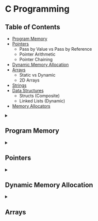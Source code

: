 # C Programming

## Table of Contents
- [Program Memory](#program-memory)
- [Pointers](#pointers)
  - Pass by Value vs Pass by Reference
  - Pointer Arithmetic
  - Pointer Chaining
- [Dynamic Memory Allocation](#dynamic-memory-allocation)
- [Arrays](#arrays)
  - Static vs Dynamic
  - 2D Arrays
- [Strings](#strings)
- [Data Structures](#data-structures)
  - Structs (Composite)
  - Linked Lists (Dynamic)
- [Memory Allocators](#memory-allocators)

<details>
<summary><h2> Program Memory </h2></summary>

<br>

<!-- INSERT INFO HERE -->

</details>

<details>
<summary><h2> Pointers </h2></summary>

<br>

<!-- INSERT INFO HERE -->

</details>

<details>
<summary><h2> Dynamic Memory Allocation </h2></summary>

<br>

> Dynamic memory allocation refers to the process of allocating program memory manually through code

Dynamic memory allocation grants flexibility to programs that:
- Do not know the size of arrays or other data structures until runtime (e.g. size depends on user input)
- Need to allow for a variety of input sizes (not just fixed capacity)
- Want to allocate exactly the memory needed, avoiding wasted space
- Need to grow or shrink memory usage during program execution, reallocating space as needed and freeing it when no longer used

---

### Characteristics of Dynamically Allocated Memory
- Dynamically allocated memory resides in the **heap** region of a program’s address space.
- When memory is allocated at runtime, the heap returns a **pointer** to the start of that memory block.
- Heap memory is **anonymous** — addresses are not tied to named variables.
  - For example, a local pointer on the stack can point to a block of memory in the heap.
- Heap memory must be **explicitly allocated and deallocated** by the programmer.
  - Failure to do so can result in **memory leaks**.
- Dynamic memory can be used to allocate [arrays](#arrays) as well:
  - The returned pointer is the **base address** of the array.
  - You can use the memory just like a statically declared array.
  - Functions receiving dynamically or statically allocated arrays treat them the same.
    - By convention, **pointer syntax** is preferred for dynamically allocated arrays.

---

### Heap Memory Management
C provides `malloc()` and `free()` as the interface to manage heap memory:

- The **heap manager** maintains a **free list** — a set of unallocated memory extents.
- Each **extent** represents a contiguous chunk of free memory with a start address and size.
- Initially, all heap memory is free.
- **Repeated calls** to `malloc()` and `free()` may lead to **fragmentation** of heap memory.
- The manager uses the free list to:
  - Track available memory regions
  - Locate suitable contiguous blocks to fulfill future `malloc()` requests

#### Memory Metadata
- When you call `malloc()`, the heap manager also allocates a few bytes **before** the memory block to store **metadata**.
- This metadata includes information such as the **size** of the allocated block.
- This is why `free()` does **not** require the size of the memory — it retrieves it from the hidden header.

#### 🔑 Key Functions
| Function     | Description                                      |
|--------------|--------------------------------------------------|
| `malloc()`   | Allocates a block of memory                      |
| `calloc()`   | Allocates and zero-initializes memory            |
| `realloc()`  | Resizes previously allocated memory              |
| `free()`     | Frees allocated memory                           |

> ⚠️ Always `free()` any memory allocated with `malloc()` or `calloc()` to prevent memory leaks.

</details>

<details>
<summary><h2> Arrays </h2></summary>

<br>

> Arrays provide **contiguous storage** of elements of the **same data type**. They can be allocated either statically or dynamically depending on the needs of the program.

C supports arrays of multiple dimensions, however the most commonly used are 1D and 2D arrays.

---

### Static Arrays
- **Statically declared arrays** are allocated:
  - On the **stack** if declared as local variables.
  - In the **data segment** if declared as global or static variables.
- Their **capacity must be known at compile time**.

---

### Dynamic Arrays
- Allocated on the **heap** at runtime using `malloc`, `calloc`, or `realloc`.
- Can be **resized** by allocating new memory and copying elements.
- Used when:
  - The array size is unknown at compile time.
  - You need to support **variable-length input**.
  - Memory usage needs to be more efficient.

---

### Arrays in Functions
- In C, when passing an array to a function, the array **decays** to a pointer.
  - Only the **base address** of the array is passed.
  - The parameter and argument both refer to the **same memory**.
- This means:
  - **Modifications** to the array in the function will affect the original array.
  - Semantics are identical to **pointer-based** parameter passing.

---

### 2D Arrays

#### Static 2D Arrays
- **Statically allocated 2D arrays** are stored in **row-major order**:
  - Each row is a 1D array stored **contiguously** in memory.
  - Rows are placed one after the other in memory.
- Passing a 2D array to a function works the same as with 1D arrays:
  - The parameter receives the **base address** of the matrix.
  - Indexing remains consistent and predictable.

#### Dynamic 2D Arrays
There are two common ways to dynamically allocate a 2D array:

#### 1. Single Block Allocation

- Allocate **one large contiguous block** of `N * M` elements.
- Use pointer arithmetic to map 2D indices to 1D memory:
  ```c
  arr[i * M + j]

> ⚠️ Syntactically, this is no different than allocation for a 1D array which prevents the compiler from being able to differentiate between the two; this is what causes the need for indexing logic

> **Advantages:**
> - Memory and cache efficient.
> - Entire matrix is stored contiguously.
> - Fast access due to spatial locality.

> **Disadvantages:**
> - Less intuitive syntax.
> - Requires manual indexing logic.

#### 2. Array of Row Pointers

- Allocate a 1D array of N pointers, where each pointer points to a 1D array of M values.
- This provides more programmer-friendly syntax, allowing for use of matrix-style notation (`arr[][]`).

> **Advantages:**
> - Natural, intuitive matrix syntax.
> - Easier to work with in code and debugging.

> **Disadvantages:**
> - Only the elements within each row are contiguous.
    > - Consecutive rows may not be adjacent in memory.
> - Less efficient in memory usage and access time due to fragmentation.

#### Summary

| Feature                  | Static Array   | Dynamic Array (1 Block)  | Dynamic Array (Row Pointers)  |
|--------------------------|----------------|--------------------------|-------------------------------|
| Memory Location          | Stack/Data     | Heap                     | Heap                          |
| Size Known at Compile?   | ✅ Yes         | ❌ No                   | ❌ No                         |
| Contiguous in Memory     | ✅ Yes         | ✅ Yes                  | ❌ Rows only                  |
| `arr[i][j]` Syntax       | ✅ Yes         | ❌ No                   | ✅ Yes                        |
| Memory Efficient         | ✅ Yes         | ✅ Yes                  | ❌ No (fragmentation)         |

</details>
